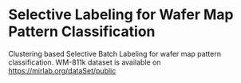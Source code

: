 # Selective Labeling for Wafer Map Pattern Classification
Clustering based Selective Batch Labeling for wafer map pattern classification.
WM-811k dataset is available on https://mirlab.org/dataSet/public
